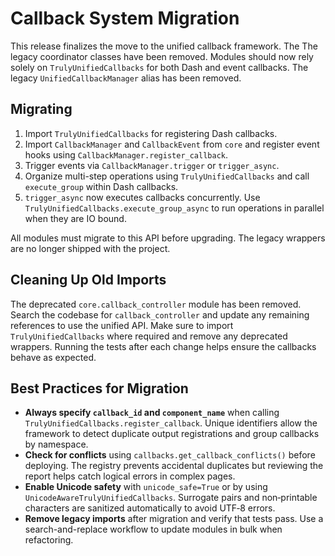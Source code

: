 # Callback System Migration

This release finalizes the move to the unified callback framework. The
The legacy coordinator classes have been removed. Modules should now rely solely
on `TrulyUnifiedCallbacks` for both Dash and event callbacks. The legacy
`UnifiedCallbackManager` alias has been removed.

## Migrating

1. Import `TrulyUnifiedCallbacks` for registering Dash callbacks.
2. Import `CallbackManager` and `CallbackEvent` from `core` and register event
   hooks using `CallbackManager.register_callback`.
3. Trigger events via `CallbackManager.trigger` or `trigger_async`.
4. Organize multi-step operations using `TrulyUnifiedCallbacks` and call
   `execute_group` within Dash callbacks.
5. `trigger_async` now executes callbacks concurrently. Use
   `TrulyUnifiedCallbacks.execute_group_async` to run operations in parallel
   when they are IO bound.


All modules must migrate to this API before upgrading. The legacy wrappers are
no longer shipped with the project.

## Cleaning Up Old Imports

The deprecated `core.callback_controller` module has been removed.
Search the codebase for `callback_controller` and update any remaining
references to use the unified API. Make sure to import `TrulyUnifiedCallbacks`
where required and remove any deprecated wrappers. Running the tests after
each change helps ensure the callbacks behave as expected.

## Best Practices for Migration

- **Always specify `callback_id` and `component_name`** when calling
  `TrulyUnifiedCallbacks.register_callback`. Unique identifiers allow the
  framework to detect duplicate output registrations and group callbacks by
  namespace.
- **Check for conflicts** using `callbacks.get_callback_conflicts()` before
  deploying. The registry prevents accidental duplicates but reviewing the
  report helps catch logical errors in complex pages.
- **Enable Unicode safety** with `unicode_safe=True` or by using
  `UnicodeAwareTrulyUnifiedCallbacks`. Surrogate pairs and non‑printable
  characters are sanitized automatically to avoid UTF‑8 errors.
- **Remove legacy imports** after migration and verify that tests pass. Use a
  search-and-replace workflow to update modules in bulk when refactoring.
